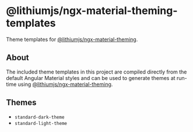 # @lithiumjs/ngx-material-theming-templates

Theme templates for [@lithiumjs/ngx-material-theming](https://github.com/lVlyke/lithium-ngx-material-theming). 

## About

The included theme templates in this project are compiled directly from the default Angular Material styles and can be used to generate themes at run-time using [@lithiumjs/ngx-material-theming](https://github.com/lVlyke/lithium-ngx-material-theming). 

## Themes

* `standard-dark-theme`
* `standard-light-theme`